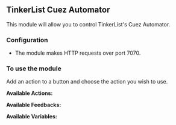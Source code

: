 ## TinkerList Cuez Automator

This module will allow you to control TinkerList's Cuez Automator.

### Configuration

- The module makes HTTP requests over port 7070.

### To use the module

Add an action to a button and choose the action you wish to use.

**Available Actions:**

**Available Feedbacks:**

**Available Variables:**
